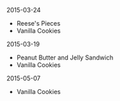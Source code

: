 2015-03-24

* Reese's Pieces
* Vanilla Cookies

2015-03-19

* Peanut Butter and Jelly Sandwich
* Vanilla Cookies

2015-05-07

* Vanilla Cookies
